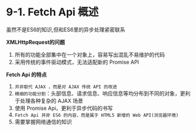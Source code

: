 # 9-1. Fetch Api 概述

虽然不是ES6的知识,但和ES6里的异步处理紧密联系

**XMLHttpRequest的问题**

1. 所有的功能全部集中在一个对象上，容易写出混乱不易维护的代码
2. 采用传统的事件驱动模式，无法适配新的 Promise API


**Fetch Api 的特点**

1. `并非取代 AJAX ，而是对 AJAX 传统 API 的改进`
2. `精细的功能分割`：头部信息、请求信息、响应信息等均分布到不同的对象，更利于处理各种复杂的 AJAX 场景
3. 使用 Promise Api，更利于异步代码的书写
4. `Fetch Api 并非 ES6 的内容，而是属于 HTML5 新增的 Web API(浏览器环境)`
5. 需要掌握网络通信的知识